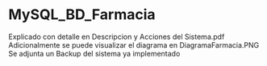# MySQL_BD_Farmacia
Explicado con detalle en Descripcion y Acciones del Sistema.pdf Adicionalmente se puede visualizar el diagrama en DiagramaFarmacia.PNG Se adjunta un Backup del sistema ya implementado

